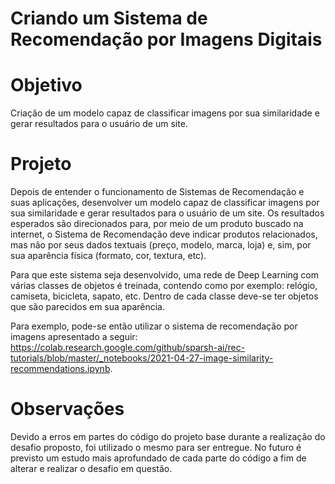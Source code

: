 # Criando um Sistema de Recomendação por Imagens Digitais

# Objetivo

Criação de um modelo capaz de classificar imagens por sua similaridade e gerar resultados para o usuário de um site.

# Projeto

Depois de entender o funcionamento de Sistemas de Recomendação e suas aplicações, desenvolver um modelo capaz de classificar imagens por sua similaridade e gerar resultados para o usuário de um site. Os resultados esperados são direcionados para, por meio de um produto buscado na internet, o Sistema de Recomendação deve indicar produtos relacionados, mas não por seus dados textuais (preço, modelo, marca, loja) e, sim, por sua aparência física (formato, cor, textura, etc).  

Para que este sistema seja desenvolvido, uma rede de Deep Learning com várias classes de objetos é treinada, contendo como por exemplo: relógio, camiseta, bicicleta, sapato, etc.  Dentro de cada classe deve-se ter objetos que são parecidos em sua aparência.

Para exemplo, pode-se então utilizar o sistema de recomendação por imagens apresentado a seguir: https://colab.research.google.com/github/sparsh-ai/rec-tutorials/blob/master/_notebooks/2021-04-27-image-similarity-recommendations.ipynb.

# Observações

Devido a erros em partes do código do projeto base durante a realização do desafio proposto, foi utilizado o mesmo para ser entregue. No futuro é previsto um estudo mais aprofundado de cada parte do código a fim de alterar e realizar o desafio em questão.
